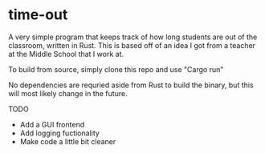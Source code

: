 # time-out
A very simple program that keeps track of how long students are out of the classroom, written in Rust.
This is based off of an idea I got from a teacher at the Middle School that I work at.

To build from source, simply clone this repo and use "Cargo run" 

No dependencies are requried aside from Rust to build the binary, but this will most likely change in the future.

TODO
* Add a GUI frontend
* Add logging fuctionality
* Make code a little bit cleaner


